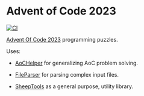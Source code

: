 # Advent of Code 2023

[![CI](https://github.com/eduherminio/AoC2023/actions/workflows/ci.yml/badge.svg)](https://github.com/eduherminio/AoC2023/actions/workflows/ci.yml)

[Advent Of Code 2023](https://adventofcode.com/2023) programming puzzles.

Uses:

* [AoCHelper](https://github.com/eduherminio/AoCHelper) for generalizing AoC problem solving.

* [FileParser](https://github.com/eduherminio/FileParser) for parsing complex input files.

* [SheepTools](https://github.com/eduherminio/SheepTools) as a general purpose, utility library.
